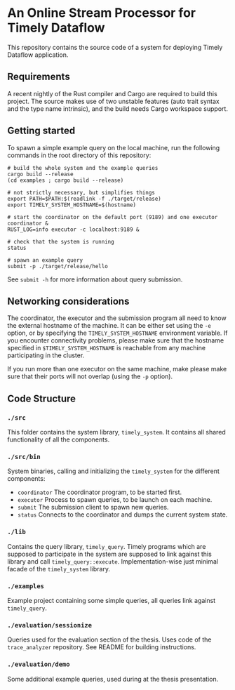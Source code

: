 An Online Stream Processor for Timely Dataflow
==============================================

This repository contains the source code of a system for deploying Timely
Dataflow application.

## Requirements

A recent nightly of the Rust compiler and Cargo are required to build this
project. The source makes use of two unstable features (auto trait syntax
and the type name intrinsic), and the build needs Cargo workspace support.

## Getting started

To spawn a simple example query on the local machine, run the following
commands in the root directory of this repository:

    # build the whole system and the example queries
    cargo build --release
    (cd examples ; cargo build --release)

    # not strictly necessary, but simplifies things
    export PATH=$PATH:$(readlink -f ./target/release)
    export TIMELY_SYSTEM_HOSTNAME=$(hostname)

    # start the coordinator on the default port (9189) and one executor
    coordinator &
    RUST_LOG=info executor -c localhost:9189 &

    # check that the system is running
    status

    # spawn an example query
    submit -p ./target/release/hello

See `submit -h` for more information about query submission.

## Networking considerations

The coordinator, the executor and the submission program all need to know the
external hostname of the machine. It can be either set using the `-e` option,
or by specifying the `TIMELY_SYSTEM_HOSTNAME` environment variable. If you
encounter connectivity problems, please make sure that the hostname specified
in `$TIMELY_SYSTEM_HOSTNAME` is reachable from any machine participating in
the cluster.

If you run more than one executor on the same machine, make please make sure
that their ports will not overlap (using the `-p` option).

## Code Structure

### `./src`

This folder contains the system library, `timely_system`. It contains all shared
functionality of all the components.
                
### `./src/bin`
    
System binaries, calling and initializing the `timely_system` for the
different components:

  - `coordinator` The coordinator program, to be started first.
  - `executor` Process to spawn queries, to be launch on each machine.
  - `submit` The submission client to spawn new queries.
  - `status` Connects to the coordinator and dumps the current system state.

### `./lib`

Contains the query library, `timely_query`. Timely programs which are
supposed to participate in the system are supposed to link against this library
and call `timely_query::execute`. Implementation-wise just minimal facade of the
`timely_system` library.
 
### `./examples`

Example project containing some simple queries, all queries link against
`timely_query`.

### `./evaluation/sessionize`

Queries used for the evaluation section of the thesis. Uses code of the
`trace_analyzer` repository. See README for building instructions.

### `./evaluation/demo`

Some additional example queries, used during at the thesis presentation.
